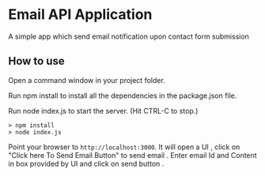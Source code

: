 # Email API Application

A simple app which send email notification upon contact form submission

## How to use

Open a command window in your project folder.

Run npm install to install all the dependencies in the package.json file.

Run node index.js to start the server.  (Hit CTRL-C to stop.)

```
> npm install
> node index.js
```

Point your browser to `http://localhost:3000`.   It will open a UI , click on "Click here To Send Email Button" to send email . 
Enter email Id and Content in box provided by UI and click on send button .
